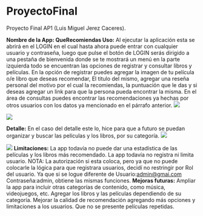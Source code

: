 # ProyectoFinal
Proyecto Final AP1 (Luis Miguel Jerez Caceres).

**Nombre de la App: QueRecomiendas
Uso:**
Al ejecutar la aplicación esta se abrirá en el LOGIN en el cual hasta ahora puede entrar con cualquier usuario y contraseña, luego que pulse el botón de LOGIN serás dirigido a una pestaña de bienvenida donde se te mostrará un menú en la parte izquierda todo se encuentran las opciones de registrar y consultar libros y películas. 
En la opción de registrar puedes agregar la imagen de tu película o/e libro que deseas recomendar, El titulo del mismo, agregar una reseña personal del motivo por el cual la recomiendas, la puntuación que le das y si deseas agregar un link para que la persona pueda encontrar la misma.
En el área de consultas puedes encontrar las recomendaciones ya hechas por otros usuarios con los datos ya mencionado en el párrafo anterior.
![](https://i.postimg.cc/zGZYKNWP/Imagen1.png)

![](https://i.postimg.cc/XYjSQ8Hw/Imagen2.png)

**Detalle:** En el caso del detalle este lo, hice para que a futuro se puedan organizar y buscar las películas y los libros, por su categoría.
![](https://i.postimg.cc/T1fCfkW0/Imagen3.png)

![](https://i.postimg.cc/RhgQ9vmC/Imagen4.png)
**Limitaciones:**
La app todavía no puede dar una estadística de las películas y los libros más recomendado.
La app todavía no registra ni limita usuario. NOTA: La autorización si esta coloca, pero ya que no puede colocarle la lógica para que registrara usuarios, decidí no restringir por Rol del usuario. Ya que si se logue diferente de  Usuario:admin@gmai.com Contraseña:admin, obtiene las mismas funciones.
**Mejoras futuras:**
Ampliar la app para incluir otras categorías de contenido, como música, videojuegos, etc.
Agregar los libros y las películas dependiendo de su categoría.
Mejorar la calidad de recomendación agregando más opciones y limitaciones a los usuarios. 
Que no se presente películas repetidas.
